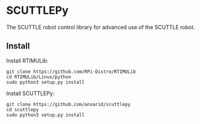 # SCUTTLEPy
The SCUTTLE robot control library for advanced use of the SCUTTLE robot.

## Install
Install RTIMULib:
```
git clone https://github.com/RPi-Distro/RTIMULib
cd RTIMULib/Linux/python
sudo python3 setup.py install
```
Install SCUTTLEPy:
```
git clone https://github.com/ansarid/scuttlepy
cd scuttlepy
sudo python3 setup.py install
```
